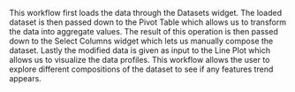 This workflow first loads the data through the Datasets widget. The loaded dataset is then passed down to the Pivot Table which allows us to transform the data into aggregate values. The result of this operation is then passed down to the Select Columns widget which lets us manually compose the dataset. Lastly the modified data is given as input to the Line Plot which allows us to visualize the data profiles. This workflow allows the user to explore different compositions of the dataset to see if any features trend appears.